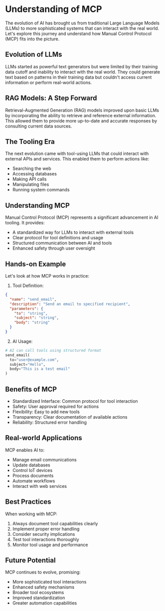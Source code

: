 # Understanding of MCP

The evolution of AI has brought us from traditional Large Language Models (LLMs) to more sophisticated systems that can interact with the real world. Let's explore this journey and understand how Manual Control Protocol (MCP) fits into the picture.

## Evolution of LLMs

LLMs started as powerful text generators but were limited by their training data cutoff and inability to interact with the real world. They could generate text based on patterns in their training data but couldn't access current information or perform real-world actions.

## RAG Models: A Step Forward

Retrieval-Augmented Generation (RAG) models improved upon basic LLMs by incorporating the ability to retrieve and reference external information. This allowed them to provide more up-to-date and accurate responses by consulting current data sources.

## The Tooling Era

The next evolution came with tool-using LLMs that could interact with external APIs and services. This enabled them to perform actions like:
- Searching the web
- Accessing databases
- Making API calls
- Manipulating files
- Running system commands

## Understanding MCP

Manual Control Protocol (MCP) represents a significant advancement in AI tooling. It provides:
- A standardized way for LLMs to interact with external tools
- Clear protocol for tool definitions and usage
- Structured communication between AI and tools
- Enhanced safety through user oversight

## Hands-on Example

Let's look at how MCP works in practice:

1. Tool Definition:
```json
{
  "name": "send_email",
  "description": "Send an email to specified recipient",
  "parameters": {
    "to": "string",
    "subject": "string",
    "body": "string"
  }
}
```

2. AI Usage:
```python
# AI can call tools using structured format
send_email(
  to="user@example.com",
  subject="Hello",
  body="This is a test email"
)
```

## Benefits of MCP

- Standardized Interface: Common protocol for tool interaction
- Safety: User approval required for actions
- Flexibility: Easy to add new tools
- Transparency: Clear documentation of available actions
- Reliability: Structured error handling

## Real-world Applications

MCP enables AI to:
- Manage email communications
- Update databases
- Control IoT devices
- Process documents
- Automate workflows
- Interact with web services

## Best Practices

When working with MCP:
1. Always document tool capabilities clearly
2. Implement proper error handling
3. Consider security implications
4. Test tool interactions thoroughly
5. Monitor tool usage and performance

## Future Potential

MCP continues to evolve, promising:
- More sophisticated tool interactions
- Enhanced safety mechanisms
- Broader tool ecosystems
- Improved standardization
- Greater automation capabilities 